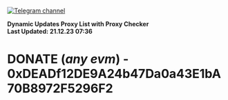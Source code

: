 [![Telegram channel](https://img.shields.io/endpoint?url=https://runkit.io/damiankrawczyk/telegram-badge/branches/master?url=https://t.me/n4z4v0d)](https://t.me/n4z4v0d) 

**Dynamic Updates Proxy List with Proxy Checker**  
**Last Updated: 21.12.23 07:36**

# DONATE (_any evm_) - 0xDEADf12DE9A24b47Da0a43E1bA70B8972F5296F2

